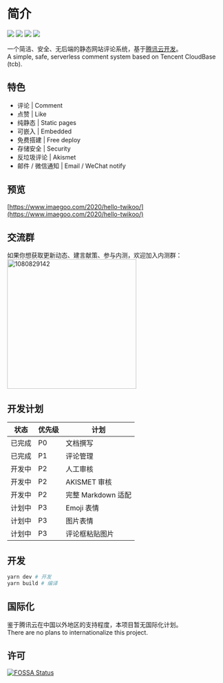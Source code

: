 # 简介

[![](https://img.shields.io/npm/v/twikoo)](https://www.npmjs.com/package/twikoo)
[![](https://img.shields.io/bundlephobia/minzip/twikoo)](https://bundlephobia.com/result?p=twikoo)
[![](https://img.shields.io/npm/dt/twikoo)](https://www.npmjs.com/package/twikoo)
[![](https://img.shields.io/npm/l/twikoo)](https://github.com/imaegoo/twikoo/blob/dev/LICENSE)

一个简洁、安全、无后端的静态网站评论系统，基于[腾讯云开发](https://curl.qcloud.com/KnnJtUom)。<br>
A simple, safe, serverless comment system based on Tencent CloudBase (tcb).

## 特色

* 评论 | Comment
* 点赞 | Like
* 纯静态 | Static pages
* 可嵌入 | Embedded
* 免费搭建 | Free deploy
* 存储安全 | Security
* 反垃圾评论 | Akismet
* 邮件 / 微信通知 | Email / WeChat notify

## 预览

[https://www.imaegoo.com/2020/hello-twikoo/](https://www.imaegoo.com/2020/hello-twikoo/)

## 交流群

如果你想获取更新动态、建言献策、参与内测，欢迎加入内测群：<br>
<img height="300" alt="1080829142" src="https://www.imaegoo.com/gallery/2020/hello-twikoo.png" />

## 开发计划

| 状态 | 优先级 | 计划 |
| ---- | ---- | ---- |
| 已完成 | P0 | 文档撰写 |
| 已完成 | P1 | 评论管理 |
| 开发中 | P2 | 人工审核 |
| 开发中 | P2 | AKISMET 审核 |
| 开发中 | P2 | 完整 Markdown 适配 |
| 计划中 | P3 | Emoji 表情 |
| 计划中 | P3 | 图片表情 |
| 计划中 | P3 | 评论框粘贴图片 |

<!-- ## 贡献者 | Contributors -->

<!-- ## 捐赠 | Donate -->

## 开发

``` sh
yarn dev # 开发
yarn build # 编译
```

## 国际化

鉴于腾讯云在中国以外地区的支持程度，本项目暂无国际化计划。<br>
There are no plans to internationalize this project.

## 许可

[![FOSSA Status](https://app.fossa.com/api/projects/git%2Bgithub.com%2Fimaegoo%2Ftwikoo.svg?type=large)](https://app.fossa.com/projects/git%2Bgithub.com%2Fimaegoo%2Ftwikoo?ref=badge_large)
